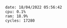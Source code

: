 

                date: 18/04/2022 05:56:42
                cpu: 0.1%
                ram: 18.9%
                cycles: 17280

                         